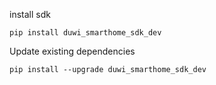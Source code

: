 install sdk
```shell
pip install duwi_smarthome_sdk_dev
```

Update existing dependencies
```shell
pip install --upgrade duwi_smarthome_sdk_dev
```



